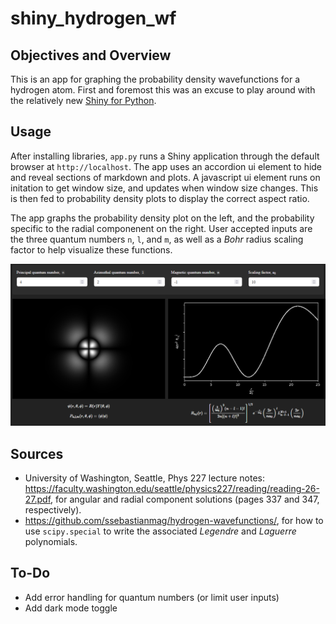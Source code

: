 # shiny_hydrogen_wf

## Objectives and Overview

This is an app for graphing the probability density wavefunctions for a hydrogen 
atom. First and foremost this was an excuse to play around with the relatively new
[Shiny for Python](https://shiny.posit.co/py/docs/overview.html).   

## Usage

After installing libraries, ```app.py``` runs a Shiny application through the default browser at ```http://localhost```. The app uses an accordion ui element to hide and reveal sections of markdown and plots. A javascript ui element runs on initation to get window size, and updates when window size changes. This is then fed to probability density plots to display the correct aspect ratio.

The app graphs the probability density plot on the left, and the probability specific to the radial componenent on the right. User accepted inputs are the three quantum numbers ```n```, ```l```, and ```m```, as well as a *Bohr* radius scaling factor to help visualize these functions.

![ui](ui.png)

## Sources
- University of Washington, Seattle, Phys 227 lecture notes: https://faculty.washington.edu/seattle/physics227/reading/reading-26-27.pdf, for angular and radial component solutions (pages 337 and 347, respectively).
-  https://github.com/ssebastianmag/hydrogen-wavefunctions/, for how to use ```scipy.special``` to write the associated *Legendre* and *Laguerre* polynomials.

## To-Do
- Add error handling for quantum numbers (or limit user inputs)
- Add dark mode toggle


